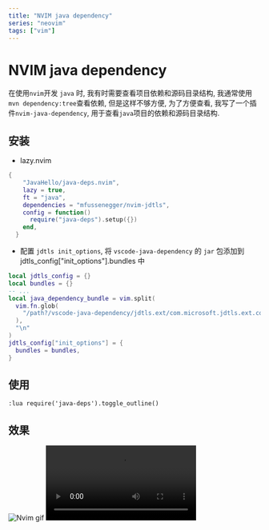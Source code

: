 ```yaml
---
title: "NVIM java dependency"
series: "neovim"
tags: ["vim"]
---
```


# NVIM java dependency

在使用`nvim`开发 `java` 时, 我有时需要查看项目依赖和源码目录结构, 我通常使用`mvn dependency:tree`查看依赖, 但是这样不够方便,
为了方便查看, 我写了一个插件`nvim-java-dependency`, 用于查看`java`项目的依赖和源码目录结构.

## 安装

- lazy.nvim

```lua
{
    "JavaHello/java-deps.nvim",
    lazy = true,
    ft = "java",
    dependencies = "mfussenegger/nvim-jdtls",
    config = function()
      require("java-deps").setup({})
    end,
  }

```

- 配置 `jdtls init_options`, 将 `vscode-java-dependency` 的 `jar` 包添加到 jdtls_config["init_options"].bundles 中

```lua
local jdtls_config = {}
local bundles = {}
-- ...
local java_dependency_bundle = vim.split(
  vim.fn.glob(
    "/path?/vscode-java-dependency/jdtls.ext/com.microsoft.jdtls.ext.core/target/com.microsoft.jdtls.ext.core-*.jar"
  ),
  "\n"
)
jdtls_config["init_options"] = {
  bundles = bundles,
}
```

## 使用

```vim
:lua require('java-deps').toggle_outline()
```

## 效果

![Nvim gif](/nvim/nvim-java-deps.gif)
![Nvim mp4](/nvim/nvim-java-deps.mp4)

